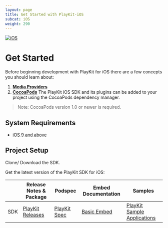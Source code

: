 ```yaml
---
layout: page
title: Get Started with PlayKit-iOS
subcat: iOS
weight: 290
---
```


[![iOS](https://img.shields.io/badge/iOS-Supported-green.svg)](https://github.com/kaltura/player-sdk-native-ios) 

# Get Started

Before beginning development with PlayKit for iOS there are a few concepts you should learn about:

1. [**Media Providers**](https://github.com/kaltura/DeveloperPortalDocs/blob/playkit-tr/documentation/PlayKit/MediaProviders.md)
2. [**CocoaPods**](https://guides.cocoapods.org/using/using-cocoapods.html) The PlayKit iOS SDK and its plugins can be added to your project using the CocoaPods dependency manager. 

> Note: CocoaPods version 1.0 or newer is required.

## System Requirements

* [iOS 9 and above](https://developer.apple.com/library/content/releasenotes/General/WhatsNewIniOS/Articles/iOS9.html#//apple_ref/doc/uid/TP40016198-SW1)

## Project Setup

Clone/ Download the SDK.

Get the latest version of the PlayKit SDK for iOS:

|     | Release Notes & Package                                             | Podspec                                                              | Embed Documentation                   | Samples                                                                       |
|-----|---------------------------------------------------------------------|----------------------------------------------------------------------|-------------------------------------------|-------------------------------------------------------------------------------|
| SDK | [PlayKit Releases](https://github.com/kaltura/playkit-ios/releases) | [PlayKit Spec](https://github.com/CocoaPods/Specs/tree/master/Specs) | [Basic Embed]() | [PlayKit Sample Applications](https://github.com/kaltura/playkit-ios-samples) |